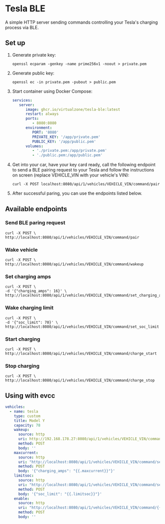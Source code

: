 # Tesla BLE
A simple HTTP server sending commands controlling your Tesla's charging process via BLE.

## Set up
1. Generate private key:

   ```openssl ecparam -genkey -name prime256v1 -noout > private.pem```
1. Generate public key:

   ```openssl ec -in private.pem -pubout > public.pem```
1. Start container using Docker Compose:

   ```yaml
   services:
      server:
         image: ghcr.io/virtualzone/tesla-ble:latest
         restart: always
         ports:
            - 8080:8080
         environment:
            PORT: '8080'
            PRIVATE_KEY: '/app/private.pem'
            PUBLIC_KEY: '/app/public.pem'
         volumes:
            - './private.pem:/app/private.pem'
            - './public.pem:/app/public.pem'
   ```
1. Get into your car, have your key card ready, call the following endpoint to send a BLE pairing request to your Tesla and follow the instructions on screen (replace VEHICLE_VIN with your vehicle's VIN):

   ```
   curl -X POST localhost:8080/api/1/vehicles/VEHICLE_VIN/command/pair
   ```
1. After successful paring, you can use the endpoints listed below.

## Available endpoints
### Send BLE paring request
   ```
   curl -X POST \
   http://localhost:8080/api/1/vehicles/VEHICLE_VIN/command/pair
   ```

### Wake vehicle
   ```
   curl -X POST \
   http://localhost:8080/api/1/vehicles/VEHICLE_VIN/command/wakeup
   ```

### Set charging amps
   ```
   curl -X POST \
   -d '{"charging_amps": 16}' \
   http://localhost:8080/api/1/vehicles/VEHICLE_VIN/command/set_charging_amps
   ```

### Wake charging limit
   ```
   curl -X POST \
   -d '{"soc_limit": 70}' \
   http://localhost:8080/api/1/vehicles/VEHICLE_VIN/command/set_soc_limit
   ```

### Start charging
   ```
   curl -X POST \
   http://localhost:8080/api/1/vehicles/VEHICLE_VIN/command/charge_start
   ```

### Stop charging
   ```
   curl -X POST \
   http://localhost:8080/api/1/vehicles/VEHICLE_VIN/command/charge_stop
   ```

## Using with evcc
```yaml
vehicles:
  - name: tesla
    type: custom
    title: Model Y
    capacity: 78
    wakeup:
      source: http
      uri: http://192.168.178.27:8080/api/1/vehicles/VEHICLE_VIN/command/wake_up
      method: POST
      body: ''
    maxcurrent:
      source: http
      uri: "http://localhost:8080/api/1/vehicles/VEHICLE_VIN/command/set_charging_amps"
      method: POST
      body: '{"charging_amps": "{{.maxcurrent}}"}'
    limitsoc:
      source: http
      uri: "http://localhost:8080/api/1/vehicles/VEHICLE_VIN/command/set_soc_limit"
      method: POST
      body: '{"soc_limit": "{{.limitsoc}}"}'
    enable:
      source: http
      uri: "http://localhost:8080/api/1/vehicles/VEHICLE_VIN/command/{{if .enable}}charge_start{{else}}charge_stop{{end}}"
      method: POST
      body: ''
```